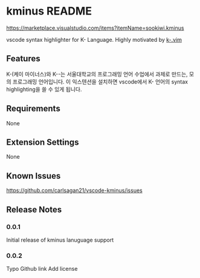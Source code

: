 # kminus README

<https://marketplace.visualstudio.com/items?itemName=sookiwi.kminus>

vscode syntax highlighter for K- Language.
Highly motivated by [k-.vim](https://github.com/simnalamburt/k-.vim)

## Features

K-(케이 마이너스)와 K--는 서울대학교의 프로그래밍 언어 수업에서 과제로 만드는, 모의 프로그래밍 언어입니다. 이 익스텐션을 설치하면 vscode에서 K- 언어의 syntax highlighting을 쓸 수 있게 됩니다.

## Requirements

None

## Extension Settings

None

## Known Issues

<https://github.com/carlsagan21/vscode-kminus/issues>

## Release Notes

### 0.0.1

Initial release of kminus lanuguage support

### 0.0.2

Typo
Github link
Add license
